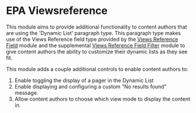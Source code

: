 # EPA Viewsreference
This module aims to provide additional functionality to content authors that are using the 'Dynamic List' paragraph type. This paragraph type makes use of the Views Reference field type provided by the [Views Reference Field](https://www.drupal.org/project/viewsreference) module and the supplemental [Views Reference Field Filter](https://www.drupal.org/project/viewsreference_filterhttps://www.drupal.org/project/viewsreference_filter) module to give content authors the ability to customize their dynamic lists as they see fit.

This module adds a couple additional controls to enable content authors to:
1. Enable toggling the display of a pager in the Dynamic List
2. Enable displaying and configuring a custom "No results found" message.
3. Allow content authors to choose which view mode to display the content in.
